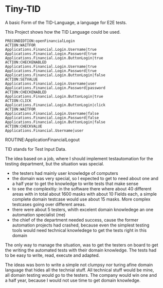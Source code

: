 # Tiny-TID
A basic Form of the TID-Language, a language for E2E tests.

This Project shows how the TID Language could be used.

    PRECONDIDTION:openFinancialLogin
    ACTION:WAITFOR
    Applications.Financial.Login.Username|true
    Applications.Financial.Login.Password|true
    Applications.Financial.Login.ButtonLogin|true
    ACTION:CHECKENABLED
    Applications.Financial.Login.Username|true
    Applications.Financial.Login.Password|true
    Applications.Financial.Login.ButtonLogin|false
    ACTION:SETVALUE
    Applications.Financial.Login.Username|user
    Applications.Financial.Login.Password|password
    ACTION:CHECKENABLED
    Applications.Financial.Login.ButtonLogin|true
    ACTION:CLICK
    Applications.Financial.Login.ButtonLogin|click
    ACTION:WAITFOR
    Applications.Financial.Login.Username|false
    Applications.Financial.Login.Password|false
    Applications.Financial.Login.ButtonLogin|false
    ACTION:CHECKVALUE
    Applications.Financial.Username|user

ROUTINE:ApplicationFinancialLogout


TID stands for Test Input Data.

The idea based on a job, where I should implement testautomation for the testing department, but the situation was special.

- the testers had mainly user knowledge of computers
- the domain was very special, so I expected to get to need about one and a half year to get the knowledge to write tests that make sense
- to see  the complexitiy: in the software there where about 40 different areas with in total about 1600 masks with about 10 Fields each, a simple complete domain testcase would use about 15 masks. More complex testcases going over different areas.
- there were about 5 testers, whith excelent domain knowledege an one automation specialist (me)
- the chief of the department needed success, cause the former automation projects had crashed, because even the simplest testing tools would need technical knowledege to get the tests right in this domain

The only way to manage the situation, was to get the testers on board to get the writing the automated tests with their domain knowledge. 
The tests had to be easy to write, read, execute and adapted.

The ideas was born to write a simple not clumpsy nor turing afine domain language that hides all the technial stuff.
All technical stuff would be mine, all domain testing would go to the testers.
The company would win one and a half year, because I would not use time to get domain knowledge.



